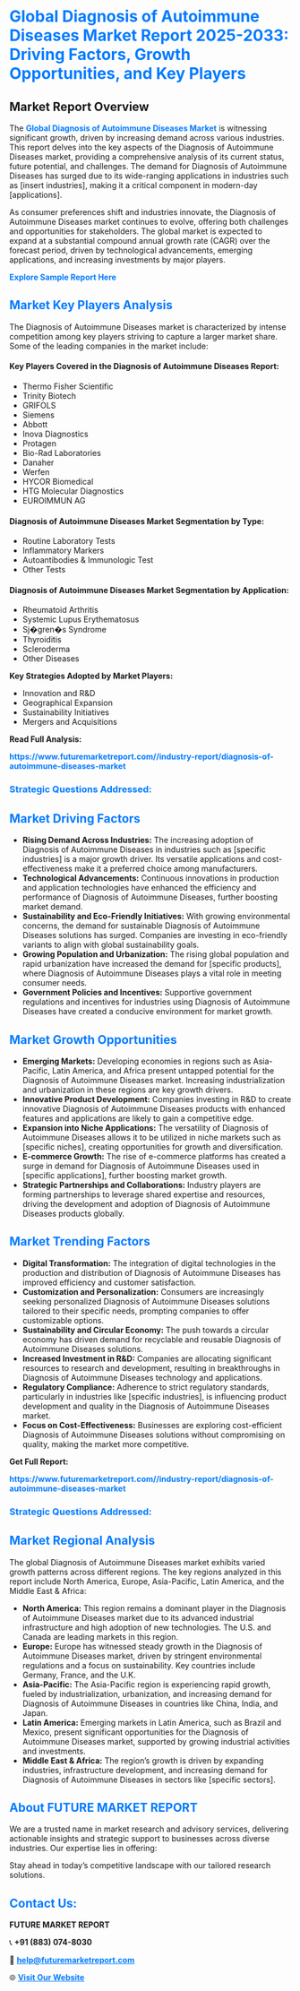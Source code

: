 <h1 style="color: #007BFF;">Global Diagnosis of Autoimmune Diseases Market Report 2025-2033: Driving Factors, Growth Opportunities, and Key Players</h1>

<section id="overview">
<h2>Market Report Overview</h2>
<p>The <a href="https://www.futuremarketreport.com//industry-report/diagnosis-of-autoimmune-diseases-market" style="color: #007BFF; text-decoration: none;"><strong>Global Diagnosis of Autoimmune Diseases Market</strong></a> is witnessing significant growth, driven by increasing demand across various industries. This report delves into the key aspects of the Diagnosis of Autoimmune Diseases market, providing a comprehensive analysis of its current status, future potential, and challenges. The demand for Diagnosis of Autoimmune Diseases has surged due to its wide-ranging applications in industries such as [insert industries], making it a critical component in modern-day [applications].</p>
<p>As consumer preferences shift and industries innovate, the Diagnosis of Autoimmune Diseases market continues to evolve, offering both challenges and opportunities for stakeholders. The global market is expected to expand at a substantial compound annual growth rate (CAGR) over the forecast period, driven by technological advancements, emerging applications, and increasing investments by major players.</p>
</section>

<section id="overview">
<p><a href="https://www.futuremarketreport.com//request-sample/reportId=78021" style="color: #007BFF; text-decoration: none;"><strong>Explore Sample Report Here</strong></a></p>
</section>

<section id="key-players">
<h2 style="color: #007BFF;">Market Key Players Analysis</h2>
<p>The Diagnosis of Autoimmune Diseases market is characterized by intense competition among key players striving to capture a larger market share. Some of the leading companies in the market include:</p>
<h4>Key Players Covered in the Diagnosis of Autoimmune Diseases Report:</h4>
<ul><li>Thermo Fisher Scientific</li><li>Trinity Biotech</li><li>GRIFOLS</li><li>Siemens</li><li>Abbott</li><li>Inova Diagnostics</li><li>Protagen</li><li>Bio-Rad Laboratories</li><li>Danaher</li><li>Werfen</li><li>HYCOR Biomedical</li><li>HTG Molecular Diagnostics</li><li>EUROIMMUN AG</li></ul>
<h4>Diagnosis of Autoimmune Diseases Market Segmentation by Type:</h4>
<ul><li>Routine Laboratory Tests</li><li>Inflammatory Markers</li><li>Autoantibodies &amp; Immunologic Test</li><li>Other Tests</li></ul>

<h4>Diagnosis of Autoimmune Diseases Market Segmentation by Application:</h4>
<ul><li>Rheumatoid Arthritis</li><li>Systemic Lupus Erythematosus</li><li>Sj�gren�s Syndrome</li><li>Thyroiditis</li><li>Scleroderma</li><li>Other Diseases</li></ul>
<p><strong>Key Strategies Adopted by Market Players:</strong></p>
<ul>
<li>Innovation and R&D</li>
<li>Geographical Expansion</li>
<li>Sustainability Initiatives</li>
<li>Mergers and Acquisitions</li>
</ul>
</section>

<section>
<p><strong>Read Full Analysis: </strong></p><a href="https://www.futuremarketreport.com//industry-report/diagnosis-of-autoimmune-diseases-market" style="color: #007BFF; text-decoration: none;"><strong>https://www.futuremarketreport.com//industry-report/diagnosis-of-autoimmune-diseases-market</strong></a>
<h3 style="color: #007BFF;">Strategic Questions Addressed:</h3>
</section>

<section id="driving-factors">
<h2 style="color: #007BFF;">Market Driving Factors</h2>
<ul>
<li><strong>Rising Demand Across Industries:</strong> The increasing adoption of Diagnosis of Autoimmune Diseases in industries such as [specific industries] is a major growth driver. Its versatile applications and cost-effectiveness make it a preferred choice among manufacturers.</li>
<li><strong>Technological Advancements:</strong> Continuous innovations in production and application technologies have enhanced the efficiency and performance of Diagnosis of Autoimmune Diseases, further boosting market demand.</li>
<li><strong>Sustainability and Eco-Friendly Initiatives:</strong> With growing environmental concerns, the demand for sustainable Diagnosis of Autoimmune Diseases solutions has surged. Companies are investing in eco-friendly variants to align with global sustainability goals.</li>
<li><strong>Growing Population and Urbanization:</strong> The rising global population and rapid urbanization have increased the demand for [specific products], where Diagnosis of Autoimmune Diseases plays a vital role in meeting consumer needs.</li>
<li><strong>Government Policies and Incentives:</strong> Supportive government regulations and incentives for industries using Diagnosis of Autoimmune Diseases have created a conducive environment for market growth.</li>
</ul>
</section>

<section id="growth-opportunities">
<h2 style="color: #007BFF;">Market Growth Opportunities</h2>
<ul>
<li><strong>Emerging Markets:</strong> Developing economies in regions such as Asia-Pacific, Latin America, and Africa present untapped potential for the Diagnosis of Autoimmune Diseases market. Increasing industrialization and urbanization in these regions are key growth drivers.</li>
<li><strong>Innovative Product Development:</strong> Companies investing in R&D to create innovative Diagnosis of Autoimmune Diseases products with enhanced features and applications are likely to gain a competitive edge.</li>
<li><strong>Expansion into Niche Applications:</strong> The versatility of Diagnosis of Autoimmune Diseases allows it to be utilized in niche markets such as [specific niches], creating opportunities for growth and diversification.</li>
<li><strong>E-commerce Growth:</strong> The rise of e-commerce platforms has created a surge in demand for Diagnosis of Autoimmune Diseases used in [specific applications], further boosting market growth.</li>
<li><strong>Strategic Partnerships and Collaborations:</strong> Industry players are forming partnerships to leverage shared expertise and resources, driving the development and adoption of Diagnosis of Autoimmune Diseases products globally.</li>
</ul>
</section>

<section id="trending-factors">
<h2 style="color: #007BFF;">Market Trending Factors</h2>
<ul>
<li><strong>Digital Transformation:</strong> The integration of digital technologies in the production and distribution of Diagnosis of Autoimmune Diseases has improved efficiency and customer satisfaction.</li>
<li><strong>Customization and Personalization:</strong> Consumers are increasingly seeking personalized Diagnosis of Autoimmune Diseases solutions tailored to their specific needs, prompting companies to offer customizable options.</li>
<li><strong>Sustainability and Circular Economy:</strong> The push towards a circular economy has driven demand for recyclable and reusable Diagnosis of Autoimmune Diseases solutions.</li>
<li><strong>Increased Investment in R&D:</strong> Companies are allocating significant resources to research and development, resulting in breakthroughs in Diagnosis of Autoimmune Diseases technology and applications.</li>
<li><strong>Regulatory Compliance:</strong> Adherence to strict regulatory standards, particularly in industries like [specific industries], is influencing product development and quality in the Diagnosis of Autoimmune Diseases market.</li>
<li><strong>Focus on Cost-Effectiveness:</strong> Businesses are exploring cost-efficient Diagnosis of Autoimmune Diseases solutions without compromising on quality, making the market more competitive.</li>
</ul>
</section>

<section>
<p><strong>Get Full Report: </strong></p><a href="https://www.futuremarketreport.com//industry-report/diagnosis-of-autoimmune-diseases-market" style="color: #007BFF; text-decoration: none;"><strong>https://www.futuremarketreport.com//industry-report/diagnosis-of-autoimmune-diseases-market</strong></a>
<h3 style="color: #007BFF;">Strategic Questions Addressed:</h3>
</section>


<section id="regional-analysis">
<h2 style="color: #007BFF;">Market Regional Analysis</h2>
<p>The global Diagnosis of Autoimmune Diseases market exhibits varied growth patterns across different regions. The key regions analyzed in this report include North America, Europe, Asia-Pacific, Latin America, and the Middle East & Africa:</p>
<ul>
<li><strong>North America:</strong> This region remains a dominant player in the Diagnosis of Autoimmune Diseases market due to its advanced industrial infrastructure and high adoption of new technologies. The U.S. and Canada are leading markets in this region.</li>
<li><strong>Europe:</strong> Europe has witnessed steady growth in the Diagnosis of Autoimmune Diseases market, driven by stringent environmental regulations and a focus on sustainability. Key countries include Germany, France, and the U.K.</li>
<li><strong>Asia-Pacific:</strong> The Asia-Pacific region is experiencing rapid growth, fueled by industrialization, urbanization, and increasing demand for Diagnosis of Autoimmune Diseases in countries like China, India, and Japan.</li>
<li><strong>Latin America:</strong> Emerging markets in Latin America, such as Brazil and Mexico, present significant opportunities for the Diagnosis of Autoimmune Diseases market, supported by growing industrial activities and investments.</li>
<li><strong>Middle East & Africa:</strong> The region’s growth is driven by expanding industries, infrastructure development, and increasing demand for Diagnosis of Autoimmune Diseases in sectors like [specific sectors].</li>
</ul>
</section>

<footer>
<h2 style="color: #007BFF;">About FUTURE MARKET REPORT</h2>
<p>We are a trusted name in market research and advisory services, delivering actionable insights and strategic support to businesses across diverse industries. Our expertise lies in offering:</p>

<p>Stay ahead in today’s competitive landscape with our tailored research solutions.</p>

<h2 style="color: #007BFF;">Contact Us:</h2>
<p><strong>FUTURE MARKET REPORT</strong></p>
<p>📞 <strong>+91 (883) 074-8030</strong></p>
<p>📧 <strong><a href="mailto:help@futuremarketreport.com" style="color: #007BFF;">help@futuremarketreport.com</a></strong></p>
<p>🌐 <strong><a href="https://www.futuremarketreport.com/" style="color: #007BFF;">Visit Our Website</a></strong></p>
</footer>
